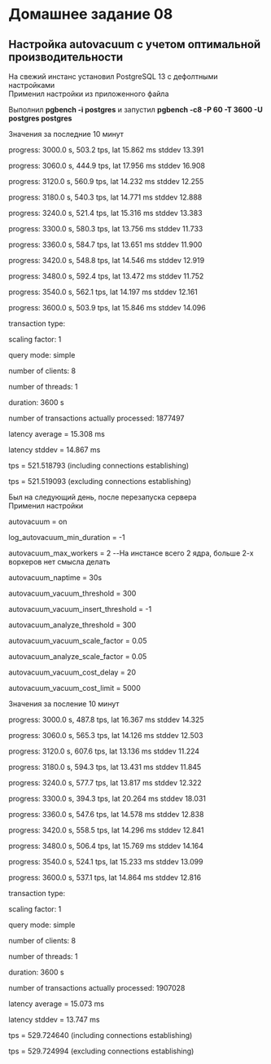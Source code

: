 # Домашнее задание 08  
## Настройка autovacuum с учетом оптимальной производительности  

На свежий инстанс установил PostgreSQL 13 с дефолтными настройками  
Применил настройки из приложенного файла  

Выполнил **pgbench -i postgres** и запустил **pgbench -c8 -P 60 -T 3600 -U postgres postgres**  

Значения за последние 10 минут  

progress: 3000.0 s, 503.2 tps, lat 15.862 ms stddev 13.391  

progress: 3060.0 s, 444.9 tps, lat 17.956 ms stddev 16.908  

progress: 3120.0 s, 560.9 tps, lat 14.232 ms stddev 12.255  

progress: 3180.0 s, 540.3 tps, lat 14.771 ms stddev 12.888  

progress: 3240.0 s, 521.4 tps, lat 15.316 ms stddev 13.383  

progress: 3300.0 s, 580.3 tps, lat 13.756 ms stddev 11.733  

progress: 3360.0 s, 584.7 tps, lat 13.651 ms stddev 11.900  

progress: 3420.0 s, 548.8 tps, lat 14.546 ms stddev 12.919  

progress: 3480.0 s, 592.4 tps, lat 13.472 ms stddev 11.752  

progress: 3540.0 s, 562.1 tps, lat 14.197 ms stddev 12.161  

progress: 3600.0 s, 503.9 tps, lat 15.846 ms stddev 14.096  

transaction type:  

scaling factor: 1  

query mode: simple  

number of clients: 8  

number of threads: 1  

duration: 3600 s  

number of transactions actually processed: 1877497  

latency average = 15.308 ms  

latency stddev = 14.867 ms  

tps = 521.518793 (including connections establishing)  

tps = 521.519093 (excluding connections establishing)  

Был на следующий день, после перезапуска сервера  
Применил настройки  

autovacuum = on  

log_autovacuum_min_duration = -1  

autovacuum_max_workers = 2  --На инстансе всего 2 ядра, больше 2-х воркеров нет смысла делать

autovacuum_naptime = 30s  

autovacuum_vacuum_threshold = 300  

autovacuum_vacuum_insert_threshold = -1  

autovacuum_analyze_threshold = 300  

autovacuum_vacuum_scale_factor = 0.05  

autovacuum_analyze_scale_factor = 0.05  

autovacuum_vacuum_cost_delay = 20  

autovacuum_vacuum_cost_limit = 5000  

Значения за посление 10 минут  


progress: 3000.0 s, 487.8 tps, lat 16.367 ms stddev 14.325  

progress: 3060.0 s, 565.3 tps, lat 14.126 ms stddev 12.503  

progress: 3120.0 s, 607.6 tps, lat 13.136 ms stddev 11.224  

progress: 3180.0 s, 594.3 tps, lat 13.431 ms stddev 11.845  

progress: 3240.0 s, 577.7 tps, lat 13.817 ms stddev 12.322  

progress: 3300.0 s, 394.3 tps, lat 20.264 ms stddev 18.031  

progress: 3360.0 s, 547.6 tps, lat 14.578 ms stddev 12.838  

progress: 3420.0 s, 558.5 tps, lat 14.296 ms stddev 12.841  

progress: 3480.0 s, 506.4 tps, lat 15.769 ms stddev 14.164  

progress: 3540.0 s, 524.1 tps, lat 15.233 ms stddev 13.099  

progress: 3600.0 s, 537.1 tps, lat 14.864 ms stddev 12.816  

transaction type:  

scaling factor: 1  

query mode: simple  

number of clients: 8  

number of threads: 1  

duration: 3600 s  

number of transactions actually processed: 1907028  

latency average = 15.073 ms  

latency stddev = 13.747 ms  

tps = 529.724640 (including connections establishing)  

tps = 529.724994 (excluding connections establishing)  
